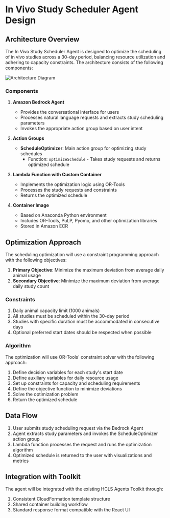 # In Vivo Study Scheduler Agent Design

## Architecture Overview

The In Vivo Study Scheduler Agent is designed to optimize the scheduling of in vivo studies across a 30-day period, balancing resource utilization and adhering to capacity constraints. The architecture consists of the following components:

![Architecture Diagram](./images/architecture.png)

### Components

1. **Amazon Bedrock Agent**
   - Provides the conversational interface for users
   - Processes natural language requests and extracts study scheduling parameters
   - Invokes the appropriate action group based on user intent

2. **Action Groups**
   - **ScheduleOptimizer**: Main action group for optimizing study schedules
     - Function: `optimizeSchedule` - Takes study requests and returns optimized schedule

3. **Lambda Function with Custom Container**
   - Implements the optimization logic using OR-Tools
   - Processes the study requests and constraints
   - Returns the optimized schedule

4. **Container Image**
   - Based on Anaconda Python environment
   - Includes OR-Tools, PuLP, Pyomo, and other optimization libraries
   - Stored in Amazon ECR

## Optimization Approach

The scheduling optimization will use a constraint programming approach with the following objectives:

1. **Primary Objective**: Minimize the maximum deviation from average daily animal usage
2. **Secondary Objective**: Minimize the maximum deviation from average daily study count

### Constraints

1. Daily animal capacity limit (1000 animals)
2. All studies must be scheduled within the 30-day period
3. Studies with specific duration must be accommodated in consecutive days
4. Optional preferred start dates should be respected when possible

### Algorithm

The optimization will use OR-Tools' constraint solver with the following approach:

1. Define decision variables for each study's start date
2. Define auxiliary variables for daily resource usage
3. Set up constraints for capacity and scheduling requirements
4. Define the objective function to minimize deviations
5. Solve the optimization problem
6. Return the optimized schedule

## Data Flow

1. User submits study scheduling request via the Bedrock Agent
2. Agent extracts study parameters and invokes the ScheduleOptimizer action group
3. Lambda function processes the request and runs the optimization algorithm
4. Optimized schedule is returned to the user with visualizations and metrics

## Integration with Toolkit

The agent will be integrated with the existing HCLS Agents Toolkit through:

1. Consistent CloudFormation template structure
2. Shared container building workflow
3. Standard response format compatible with the React UI
